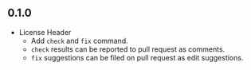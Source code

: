## 0.1.0

- License Header
  + Add `check` and `fix` command.
  + `check` results can be reported to pull request as comments.
  + `fix` suggestions can be filed on pull request as edit suggestions.
